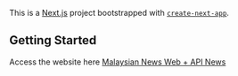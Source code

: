 This is a [Next.js](https://nextjs.org/) project bootstrapped with [`create-next-app`](https://github.com/vercel/next.js/tree/canary/packages/create-next-app).

## Getting Started

Access the website here [Malaysian News Web + API News](https://malaysian-news.vercel.app/)

